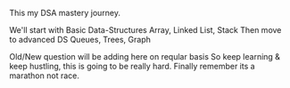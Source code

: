 This my DSA mastery journey.

We'll start with Basic Data-Structures
Array, Linked List, Stack
Then move to advanced DS
Queues, Trees, Graph

Old/New question will be adding here on reqular basis
So keep learning & keep hustling, this is going to be really hard.
Finally remember its a marathon not race.